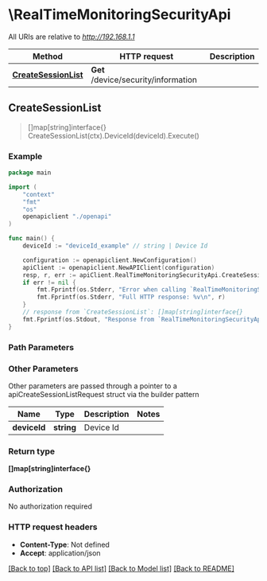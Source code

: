 # \RealTimeMonitoringSecurityApi

All URIs are relative to *http://192.168.1.1*

Method | HTTP request | Description
------------- | ------------- | -------------
[**CreateSessionList**](RealTimeMonitoringSecurityApi.md#CreateSessionList) | **Get** /device/security/information | 



## CreateSessionList

> []map[string]interface{} CreateSessionList(ctx).DeviceId(deviceId).Execute()





### Example

```go
package main

import (
    "context"
    "fmt"
    "os"
    openapiclient "./openapi"
)

func main() {
    deviceId := "deviceId_example" // string | Device Id

    configuration := openapiclient.NewConfiguration()
    apiClient := openapiclient.NewAPIClient(configuration)
    resp, r, err := apiClient.RealTimeMonitoringSecurityApi.CreateSessionList(context.Background()).DeviceId(deviceId).Execute()
    if err != nil {
        fmt.Fprintf(os.Stderr, "Error when calling `RealTimeMonitoringSecurityApi.CreateSessionList``: %v\n", err)
        fmt.Fprintf(os.Stderr, "Full HTTP response: %v\n", r)
    }
    // response from `CreateSessionList`: []map[string]interface{}
    fmt.Fprintf(os.Stdout, "Response from `RealTimeMonitoringSecurityApi.CreateSessionList`: %v\n", resp)
}
```

### Path Parameters



### Other Parameters

Other parameters are passed through a pointer to a apiCreateSessionListRequest struct via the builder pattern


Name | Type | Description  | Notes
------------- | ------------- | ------------- | -------------
 **deviceId** | **string** | Device Id | 

### Return type

**[]map[string]interface{}**

### Authorization

No authorization required

### HTTP request headers

- **Content-Type**: Not defined
- **Accept**: application/json

[[Back to top]](#) [[Back to API list]](../README.md#documentation-for-api-endpoints)
[[Back to Model list]](../README.md#documentation-for-models)
[[Back to README]](../README.md)

